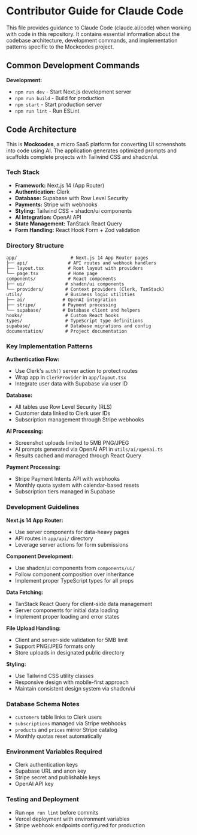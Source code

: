 # Contributor Guide for Claude Code

This file provides guidance to Claude Code (claude.ai/code) when working with code in this repository. It contains essential information about the codebase architecture, development commands, and implementation patterns specific to the Mockcodes project.

## Common Development Commands

**Development:**
- `npm run dev` - Start Next.js development server
- `npm run build` - Build for production
- `npm start` - Start production server
- `npm run lint` - Run ESLint

## Code Architecture

This is **Mockcodes**, a micro SaaS platform for converting UI screenshots into code using AI. The application generates optimized prompts and scaffolds complete projects with Tailwind CSS and shadcn/ui.

### Tech Stack
- **Framework:** Next.js 14 (App Router)
- **Authentication:** Clerk
- **Database:** Supabase with Row Level Security
- **Payments:** Stripe with webhooks
- **Styling:** Tailwind CSS + shadcn/ui components
- **AI Integration:** OpenAI API
- **State Management:** TanStack React Query
- **Form Handling:** React Hook Form + Zod validation

### Directory Structure
```
app/                    # Next.js 14 App Router pages
├── api/               # API routes and webhook handlers
├── layout.tsx         # Root layout with providers
└── page.tsx           # Home page
components/            # React components
├── ui/               # shadcn/ui components
└── providers/        # Context providers (Clerk, TanStack)
utils/                # Business logic utilities
├── ai/              # OpenAI integration
├── stripe/          # Payment processing
└── supabase/        # Database client and helpers
hooks/                # Custom React hooks
types/                # TypeScript type definitions
supabase/             # Database migrations and config
documentation/        # Project documentation
```

### Key Implementation Patterns

**Authentication Flow:**
- Use Clerk's `auth()` server action to protect routes
- Wrap app in `ClerkProvider` in `app/layout.tsx`
- Integrate user data with Supabase via user ID

**Database:**
- All tables use Row Level Security (RLS)
- Customer data linked to Clerk user IDs
- Subscription management through Stripe webhooks

**AI Processing:**
- Screenshot uploads limited to 5MB PNG/JPEG
- AI prompts generated via OpenAI API in `utils/ai/openai.ts`
- Results cached and managed through React Query

**Payment Processing:**
- Stripe Payment Intents API with webhooks
- Monthly quota system with calendar-based resets
- Subscription tiers managed in Supabase

### Development Guidelines

**Next.js 14 App Router:**
- Use server components for data-heavy pages
- API routes in `app/api/` directory
- Leverage server actions for form submissions

**Component Development:**
- Use shadcn/ui components from `components/ui/`
- Follow component composition over inheritance
- Implement proper TypeScript types for all props

**Data Fetching:**
- TanStack React Query for client-side data management
- Server components for initial data loading
- Implement proper loading and error states

**File Upload Handling:**
- Client and server-side validation for 5MB limit
- Support PNG/JPEG formats only
- Store uploads in designated public directory

**Styling:**
- Use Tailwind CSS utility classes
- Responsive design with mobile-first approach
- Maintain consistent design system via shadcn/ui

### Database Schema Notes
- `customers` table links to Clerk users
- `subscriptions` managed via Stripe webhooks
- `products` and `prices` mirror Stripe catalog
- Monthly quotas reset automatically

### Environment Variables Required
- Clerk authentication keys
- Supabase URL and anon key
- Stripe secret and publishable keys
- OpenAI API key

### Testing and Deployment
- Run `npm run lint` before commits
- Vercel deployment with environment variables
- Stripe webhook endpoints configured for production